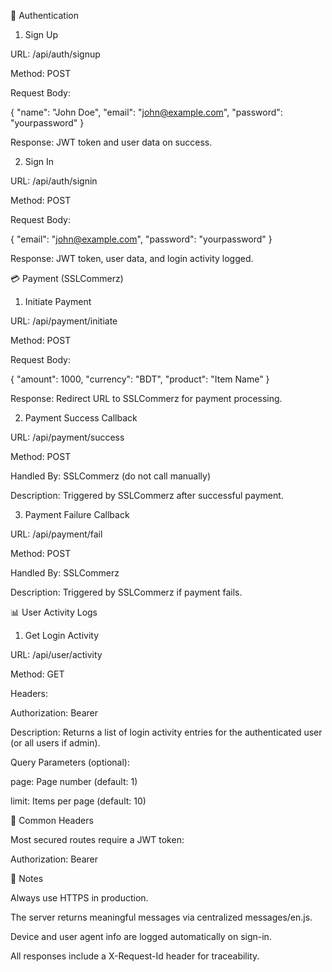 🔐 Authentication

1. Sign Up

URL: /api/auth/signup

Method: POST

Request Body:

{
"name": "John Doe",
"email": "john@example.com",
"password": "yourpassword"
}

Response: JWT token and user data on success.

2. Sign In

URL: /api/auth/signin

Method: POST

Request Body:

{
"email": "john@example.com",
"password": "yourpassword"
}

Response: JWT token, user data, and login activity logged.

💳 Payment (SSLCommerz)

1. Initiate Payment

URL: /api/payment/initiate

Method: POST

Request Body:

{
"amount": 1000,
"currency": "BDT",
"product": "Item Name"
}

Response: Redirect URL to SSLCommerz for payment processing.

2. Payment Success Callback

URL: /api/payment/success

Method: POST

Handled By: SSLCommerz (do not call manually)

Description: Triggered by SSLCommerz after successful payment.

3. Payment Failure Callback

URL: /api/payment/fail

Method: POST

Handled By: SSLCommerz

Description: Triggered by SSLCommerz if payment fails.

📊 User Activity Logs

1. Get Login Activity

URL: /api/user/activity

Method: GET

Headers:

Authorization: Bearer <JWT Token>

Description:
Returns a list of login activity entries for the authenticated user (or all users if admin).

Query Parameters (optional):

page: Page number (default: 1)

limit: Items per page (default: 10)

🧰 Common Headers

Most secured routes require a JWT token:

Authorization: Bearer <YourTokenHere>

📌 Notes

Always use HTTPS in production.

The server returns meaningful messages via centralized messages/en.js.

Device and user agent info are logged automatically on sign-in.

All responses include a X-Request-Id header for traceability.

